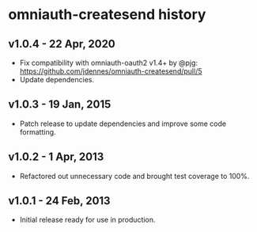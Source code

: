 # omniauth-createsend history

## v1.0.4 - 22 Apr, 2020

* Fix compatibility with omniauth-oauth2 v1.4+ by @pjg: https://github.com/jdennes/omniauth-createsend/pull/5
* Update dependencies.

## v1.0.3 - 19 Jan, 2015

* Patch release to update dependencies and improve some code formatting.

## v1.0.2 - 1 Apr, 2013

* Refactored out unnecessary code and brought test coverage to 100%.

## v1.0.1 - 24 Feb, 2013

* Initial release ready for use in production.
